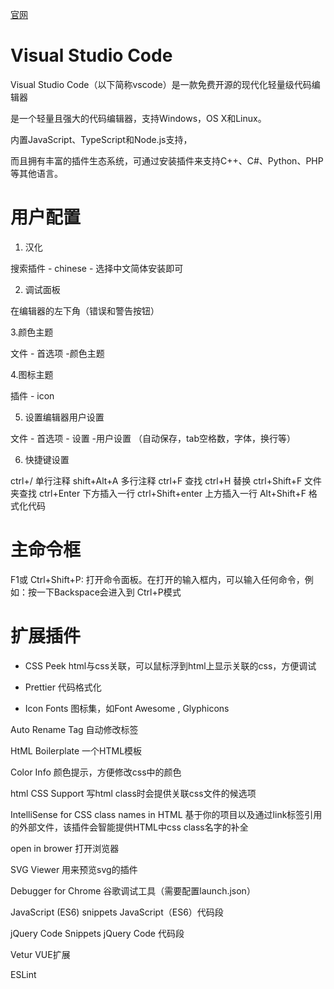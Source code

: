 [官网](https://code.visualstudio.com/)

# Visual Studio Code

Visual Studio Code（以下简称vscode）是一款免费开源的现代化轻量级代码编辑器

是一个轻量且强大的代码编辑器，支持Windows，OS X和Linux。

内置JavaScript、TypeScript和Node.js支持，

而且拥有丰富的插件生态系统，可通过安装插件来支持C++、C#、Python、PHP等其他语言。




# 用户配置

1. 汉化

搜索插件 - chinese - 选择中文简体安装即可

2. 调试面板

在编辑器的左下角（错误和警告按钮）

3.颜色主题

文件 - 首选项 -颜色主题

4.图标主题

插件 - icon

5. 设置编辑器用户设置

文件 - 首选项 - 设置 -用户设置 （自动保存，tab空格数，字体，换行等）

6. 快捷键设置

ctrl+/ 单行注释
shift+Alt+A 多行注释
ctrl+F 查找
ctrl+H 替换
ctrl+Shift+F 文件夹查找
ctrl+Enter 下方插入一行
ctrl+Shift+enter  上方插入一行
Alt+Shift+F	 格式化代码



# 主命令框

F1或 Ctrl+Shift+P: 打开命令面板。在打开的输入框内，可以输入任何命令，例如：按一下Backspace会进入到 Ctrl+P模式 



# 扩展插件

- CSS Peek
html与css关联，可以鼠标浮到html上显示关联的css，方便调试

- Prettier
代码格式化

- Icon Fonts
图标集，如Font Awesome , Glyphicons

Auto Rename Tag
自动修改标签

HtML Boilerplate
一个HTML模板

Color Info
颜色提示，方便修改css中的颜色

html CSS Support
写html class时会提供关联css文件的候选项

IntelliSense for CSS class names in HTML
基于你的项目以及通过link标签引用的外部文件，该插件会智能提供HTML中css class名字的补全

open in brower
打开浏览器

SVG Viewer
用来预览svg的插件

Debugger for Chrome
谷歌调试工具（需要配置launch.json）

JavaScript (ES6) snippets
JavaScript（ES6）代码段

jQuery Code Snippets
jQuery Code 代码段

Vetur
VUE扩展

ESLint